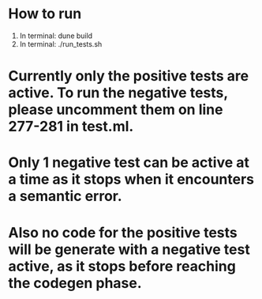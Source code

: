 # How to run
1. In terminal: dune build
2. In terminal: ./run_tests.sh

# Currently only the positive tests are active. To run the negative tests, please uncomment them on line 277-281 in test.ml. 
# Only 1 negative test can be active at a time as it stops when it encounters a semantic error. 
# Also no code for the positive tests will be generate with a negative test active, as it stops before reaching the codegen phase.